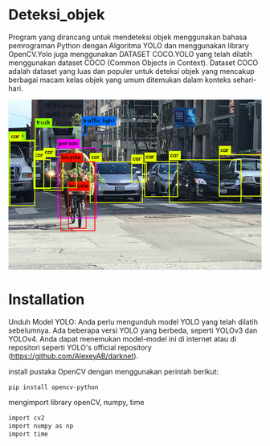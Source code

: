 # Deteksi_objek
Program yang dirancang untuk mendeteksi objek menggunakan bahasa pemrograman Python dengan Algoritma YOLO dan menggunakan library OpenCV.Yolo juga menggunakan DATASET COCO.YOLO yang telah dilatih menggunakan dataset COCO (Common Objects in Context). Dataset COCO adalah dataset yang luas dan populer untuk deteksi objek yang mencakup berbagai macam kelas objek yang umum ditemukan dalam konteks sehari-hari.

![img](asset/objekdeteksigambar.png)

# Installation
Unduh Model YOLO: Anda perlu mengunduh model YOLO yang telah dilatih sebelumnya. Ada beberapa versi YOLO yang berbeda, seperti YOLOv3 dan YOLOv4. Anda dapat menemukan model-model ini di internet atau di repositori seperti YOLO's official repository (https://github.com/AlexeyAB/darknet).

install pustaka OpenCV dengan menggunakan perintah berikut:
```
pip install opencv-python
```
mengimport library openCV, numpy, time
```
import cv2
import numpy as np
import time
```



